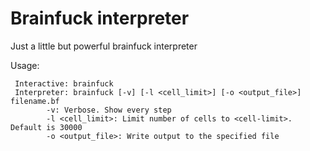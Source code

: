 # Brainfuck interpreter
Just a little but powerful brainfuck interpreter

Usage: 
   

     Interactive: brainfuck
     Interpreter: brainfuck [-v] [-l <cell_limit>] [-o <output_file>] filename.bf
    		-v: Verbose. Show every step
    		-l <cell_limit>: Limit number of cells to <cell-limit>. Default is 30000
            -o <output_file>: Write output to the specified file
